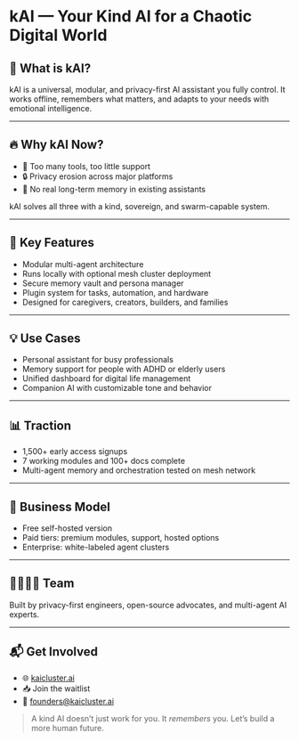 # kAI — Your Kind AI for a Chaotic Digital World

## 🧠 What is kAI?
kAI is a universal, modular, and privacy-first AI assistant you fully control. It works offline, remembers what matters, and adapts to your needs with emotional intelligence.

---

## 🔥 Why kAI Now?
- 🧩 Too many tools, too little support
- 🔒 Privacy erosion across major platforms
- 🧠 No real long-term memory in existing assistants

kAI solves all three with a kind, sovereign, and swarm-capable system.

---

## 🚀 Key Features
- Modular multi-agent architecture
- Runs locally with optional mesh cluster deployment
- Secure memory vault and persona manager
- Plugin system for tasks, automation, and hardware
- Designed for caregivers, creators, builders, and families

---

## 💡 Use Cases
- Personal assistant for busy professionals
- Memory support for people with ADHD or elderly users
- Unified dashboard for digital life management
- Companion AI with customizable tone and behavior

---

## 📊 Traction
- 1,500+ early access signups
- 7 working modules and 100+ docs complete
- Multi-agent memory and orchestration tested on mesh network

---

## 💼 Business Model
- Free self-hosted version
- Paid tiers: premium modules, support, hosted options
- Enterprise: white-labeled agent clusters

---

## 👨‍👩‍👧‍👦 Team
Built by privacy-first engineers, open-source advocates, and multi-agent AI experts.

---

## 📬 Get Involved
- 🌐 [kaicluster.ai](https://kaicluster.ai)
- 📥 Join the waitlist
- 📩 founders@kaicluster.ai

> A kind AI doesn’t just work for you. It *remembers* you. Let’s build a more human future.

